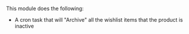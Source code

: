 This module does the following:

- A cron task that will "Archive" all the wishlist items that the
  product is inactive
